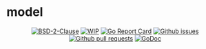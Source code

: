 # model

<p align="center">
	<a href="https://github.com/bdlm/model/blob/master/LICENSE"><img src="https://img.shields.io/github/license/bdlm/model.svg" alt="BSD-2-Clause"></a>
	<a href="https://github.com/mkenney/software-guides/blob/master/STABILITY-BADGES.md#work-in-progress"><img src="https://img.shields.io/badge/stability-wip-lightgrey.svg" alt="WIP"></a>
	<a href="https://goreportcard.com/report/github.com/bdlm/model"><img src="https://goreportcard.com/badge/github.com/bdlm/model" alt="Go Report Card"></a>
	<a href="https://github.com/bdlm/model/issues"><img src="https://img.shields.io/github/issues-raw/bdlm/model.svg" alt="Github issues"></a>
	<a href="https://github.com/bdlm/model/pulls"><img src="https://img.shields.io/github/issues-pr/bdlm/model.svg" alt="Github pull requests"></a>
	<a href="https://godoc.org/github.com/bdlm/model"><img src="https://godoc.org/github.com/bdlm/model?status.svg" alt="GoDoc"></a>
</p>
